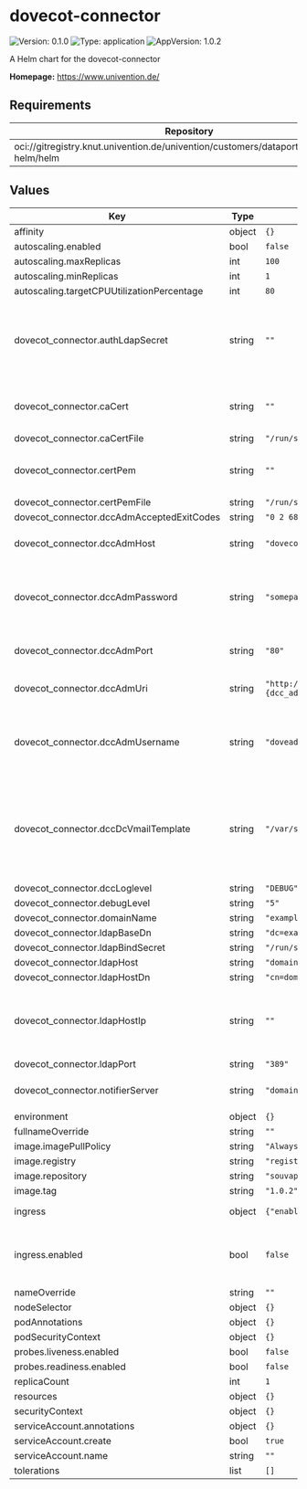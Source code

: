 # dovecot-connector

![Version: 0.1.0](https://img.shields.io/badge/Version-0.1.0-informational?style=flat-square) ![Type: application](https://img.shields.io/badge/Type-application-informational?style=flat-square) ![AppVersion: 1.0.2](https://img.shields.io/badge/AppVersion-1.0.2-informational?style=flat-square)

A Helm chart for the dovecot-connector

**Homepage:** <https://www.univention.de/>

## Requirements

| Repository | Name | Version |
|------------|------|---------|
| oci://gitregistry.knut.univention.de/univention/customers/dataport/upx/common-helm/helm | common | ^0.1.0 |

## Values

| Key | Type | Default | Description |
|-----|------|---------|-------------|
| affinity | object | `{}` |  |
| autoscaling.enabled | bool | `false` |  |
| autoscaling.maxReplicas | int | `100` |  |
| autoscaling.minReplicas | int | `1` |  |
| autoscaling.targetCPUUtilizationPercentage | int | `80` |  |
| dovecot_connector.authLdapSecret | string | `""` | LDAP access password, base64 encoded. See /etc/ldap.secret on your UCS machine. |
| dovecot_connector.caCert | string | `""` | CA certificate of UCS machine, base64 encoded. |
| dovecot_connector.caCertFile | string | `"/run/secrets/ca_cert"` |  |
| dovecot_connector.certPem | string | `""` | Certificate of the ucs machine, base64 encoded. |
| dovecot_connector.certPemFile | string | `"/run/secrets/cert_pem"` |  |
| dovecot_connector.dccAdmAcceptedExitCodes | string | `"0 2 68 75"` | [dovecot specs](https://doc.dovecot.org/admin_manual/error_codes/) |
| dovecot_connector.dccAdmHost | string | `"dovecot.example.org"` | Host where the doveadm HTTP API is hosted. |
| dovecot_connector.dccAdmPassword | string | `"somepassword"` | doveadm password, usually under `doveadm_password` on the `dovecot.conf` file. |
| dovecot_connector.dccAdmPort | string | `"80"` | Host where the doveadm HTTP API is exposed. |
| dovecot_connector.dccAdmUri | string | `"http://{dcc_adm_host}:{dcc_adm_port}/doveadm/v1"` | Template for the python dovecot-connector script. |
| dovecot_connector.dccAdmUsername | string | `"doveadm"` | doveadm user, normally `doveadm` or specified under `doveadm_username` at `dovecont.conf`. |
| dovecot_connector.dccDcVmailTemplate | string | `"/var/spool/dovecot/private/{domain}/{username}"` | doveadm password, usually under `doveadm_password` on the `dovecot.conf` file, with options `domain`, `username`, `email`, `uuid`. |
| dovecot_connector.dccLoglevel | string | `"DEBUG"` | Log level |
| dovecot_connector.debugLevel | string | `"5"` |  |
| dovecot_connector.domainName | string | `"example.org"` |  |
| dovecot_connector.ldapBaseDn | string | `"dc=example,dc=org"` |  |
| dovecot_connector.ldapBindSecret | string | `"/run/secrets/ldap_secret"` |  |
| dovecot_connector.ldapHost | string | `"domain.example.org"` |  |
| dovecot_connector.ldapHostDn | string | `"cn=domain,cn=dc,cn=computers,dc=example,dc=org"` |  |
| dovecot_connector.ldapHostIp | string | `""` | Will add a mapping from "ldapHost" to "ldapHostIp" into "/etc/hosts" if set |
| dovecot_connector.ldapPort | string | `"389"` |  |
| dovecot_connector.notifierServer | string | `"domain.example.org"` | Defaults to "ldap_host" if not set. |
| environment | object | `{}` |  |
| fullnameOverride | string | `""` |  |
| image.imagePullPolicy | string | `"Always"` |  |
| image.registry | string | `"registry.souvap-univention.de"` |  |
| image.repository | string | `"souvap/tooling/images/dovecot-connector"` |  |
| image.tag | string | `"1.0.2"` |  |
| ingress | object | `{"enabled":false}` | Kubernetes ingress |
| ingress.enabled | bool | `false` | Set this to `true` in order to enable the installation on Ingress related objects. |
| nameOverride | string | `""` |  |
| nodeSelector | object | `{}` |  |
| podAnnotations | object | `{}` |  |
| podSecurityContext | object | `{}` |  |
| probes.liveness.enabled | bool | `false` |  |
| probes.readiness.enabled | bool | `false` |  |
| replicaCount | int | `1` |  |
| resources | object | `{}` |  |
| securityContext | object | `{}` |  |
| serviceAccount.annotations | object | `{}` |  |
| serviceAccount.create | bool | `true` |  |
| serviceAccount.name | string | `""` |  |
| tolerations | list | `[]` |  |
